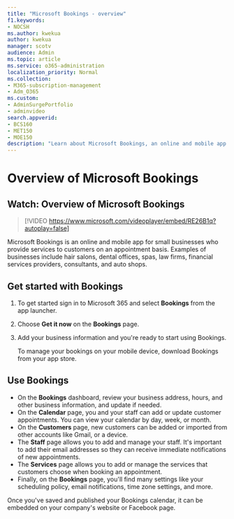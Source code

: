 ```yaml
---
title: "Microsoft Bookings - overview"
f1.keywords:
- NOCSH
ms.author: kwekua
author: kwekua
manager: scotv
audience: Admin
ms.topic: article
ms.service: o365-administration
localization_priority: Normal
ms.collection: 
- M365-subscription-management 
- Adm_O365
ms.custom: 
- AdminSurgePortfolio
- adminvideo
search.appverid:
- BCS160
- MET150
- MOE150
description: "Learn about Microsoft Bookings, an online and mobile app for small businesss that provides appointment booking for your customers."
---
```


# Overview of Microsoft Bookings

## Watch: Overview of Microsoft Bookings

> [!VIDEO https://www.microsoft.com/videoplayer/embed/RE26B1q?autoplay=false]

Microsoft Bookings is an online and mobile app for small businesses who provide services to customers on an appointment basis. Examples of businesses include hair salons, dental offices, spas, law firms, financial services providers, consultants, and auto shops.

## Get started with Bookings

1. To get started sign in to Microsoft 365 and select **Bookings** from the app launcher.
1. Choose **Get it now** on the **Bookings** page.
1. Add your business information and you're ready to start using Bookings.

    To manage your bookings on your mobile device, download Bookings from your app store.

## Use Bookings

- On the **Bookings** dashboard, review your business address, hours, and other business information, and update if needed.
- On the **Calendar** page, you and your staff can add or update customer appointments. You can view your calendar by day, week, or month.
- On the **Customers** page, new customers can be added or imported from other accounts like Gmail, or a device.
- The **Staff** page allows you to add and manage your staff. It's important to add their email addresses so they can receive immediate notifications of new appointments.
- The **Services** page allows you to add or manage the services that customers choose when booking an appointment.
- Finally, on the **Bookings** page, you'll find many settings like your scheduling policy, email notifications, time zone settings, and more.

Once you've saved and published your Bookings calendar, it can be embedded on your company's website or Facebook page.
